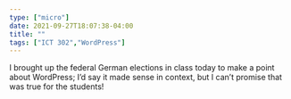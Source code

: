 ```yaml
---
type: ["micro"]
date: 2021-09-27T18:07:38-04:00
title: ""
tags: ["ICT 302","WordPress"]
---
```

I brought up the federal German elections in class today to make a point about WordPress; I’d say it made sense in context, but I can’t promise that was true for the students!
